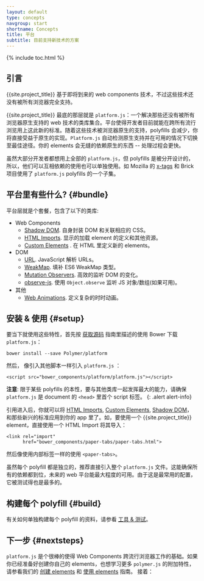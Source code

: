 ```yaml
---
layout: default
type: concepts
navgroup: start
shortname: Concepts
title: 平台
subtitle: 目前支持新技术的方案
---
```


{% include toc.html %}

## 引言

{{site.project_title}} 基于即将到来的 web components 技术，不过这些技术还没有被所有浏览器完全支持。

{{site.project_title}} 最底的那层就是 `platform.js`：一个解决那些还没有被所有浏览器原生支持的 web 技术的类库集合。平台使得开发者目前就能在跨所有流行浏览用上这此新的标准。随着这些技术被浏览器原生的支持，polyfills 会减少，你将直接受益于原生的实现。`Platform.js` 自动检测原生支持并在可用的情况下切换至最佳途径。你的 elements 会无缝的依赖原生的东西 -- 处理过程会更快。

虽然大部分开发者都想用上全部的 `platform.js`，但 polyfills 是被分开设计的，所以，他们可以互相依赖的使用也可以单独使用。如 Mozilla 的 [x-tags](http://www.x-tags.org/) 和 Brick 项目使用了 `platform.js` polyfills 的一个子集。

## 平台里有些什么? {#bundle}

平台层就是个套餐，包含了以下的类库:

- Web Components
  - [Shadow DOM](/platform/shadow-dom.html). 自身封装 DOM 和关联相应的 CSS。
  - [HTML Imports](/platform/html-imports.html). 显示的加载 element 的定义和其他资源。
  - [Custom Elements](/platform/custom-elements.html) . 在 HTML 里定义新的 elements。
- DOM
  - [URL](https://github.com/Polymer/URL). JavaScript 解析 URLs。
  - [WeakMap](https://github.com/Polymer/WeakMap). 填补 ES6 WeakMap 类型。
  - [Mutation Observers](https://github.com/Polymer/MutationObservers). 高效的监听 DOM 的变化。
  <!-- - [Promises](https://github.com/Polymer/Promises). 处理异步操作。 -->
  - [observe-js](https://github.com/Polymer/observe-js). 使用 `Object.observe` 监听 JS 对象/数组(如果可用)。
- 其他
  - [Web Animations](/platform/web-animations.html). 定义复杂的时时动画。

## 安装 & 使用 {#setup}

要当下就使用这些特性，首先按 [获取源码](/docs/start/getting-the-code.html) 指南里描述的使用 Bower 下载`platform.js`：

    bower install --save Polymer/platform

然后， 像引入其他脚本一样引入 `platform.js` ：

    <script src="bower_components/platform/platform.js"></script>

**注意**: 限于某些 polyfills 的本性，要与其他类库一起发挥最大的能力，请确保 `platform.js` 是 document 的 `<head>` 里首个 script 标签。
{: .alert alert-info}

引用进入后，你就可以将 [HTML Imports](/platform/html-imports.html), [Custom Elements](/platform/custom-elements.html), [Shadow DOM](/platform/shadow-dom.html)，
和那些新兴的标准应用到你的 app 里了。如，要使用一个 {{site.project_title}} element，直接使用一个 HTML Import 将其导入：

    <link rel="import"
          href="bower_components/paper-tabs/paper-tabs.html">

然后像使用内部标签一样的使用 `<paper-tabs>`。

虽然每个 polyfill 都是独立的，推荐直接引入整个 `platform.js` 文件。这能确保所有的依赖都到位，未来的 web 平台能最大程度的可用。由于这是最常用的配置，它被测试得也是最多的。

## 构建每个 polyfill {#build}

有关如何单独构建每个 polyfill 的资料，请参看 [工具 & 测试](/resources/tooling-strategy.html)。

## 下一步 {#nextsteps}

`platform.js` 是个很棒的使得 Web Components 跨流行浏览器工作的基础。如果你已经准备好创建你自己的 elements，也想学习更多 `polymer.js` 的附加特性，请参看我们的 [创建 elements](/docs/start/creatingelements.html) 和 [使用 elements](/docs/start/usingelements.html) 指南。 接着：

<a href="/docs/polymer/polymer.html">
  <paper-button icon="arrow-forward" label="开发者 API 指南" raisedButton></paper-button>
</a>
 
